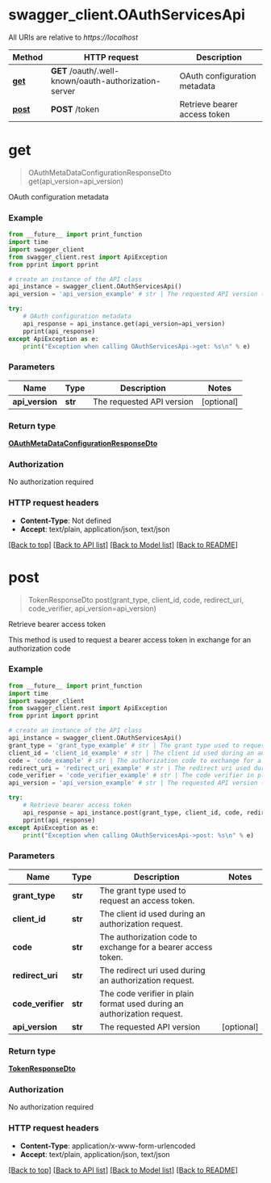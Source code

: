 # swagger_client.OAuthServicesApi

All URIs are relative to *https://localhost*

Method | HTTP request | Description
------------- | ------------- | -------------
[**get**](OAuthServicesApi.md#get) | **GET** /oauth/.well-known/oauth-authorization-server | OAuth configuration metadata
[**post**](OAuthServicesApi.md#post) | **POST** /token | Retrieve bearer access token


# **get**
> OAuthMetaDataConfigurationResponseDto get(api_version=api_version)

OAuth configuration metadata

### Example
```python
from __future__ import print_function
import time
import swagger_client
from swagger_client.rest import ApiException
from pprint import pprint

# create an instance of the API class
api_instance = swagger_client.OAuthServicesApi()
api_version = 'api_version_example' # str | The requested API version (optional)

try:
    # OAuth configuration metadata
    api_response = api_instance.get(api_version=api_version)
    pprint(api_response)
except ApiException as e:
    print("Exception when calling OAuthServicesApi->get: %s\n" % e)
```

### Parameters

Name | Type | Description  | Notes
------------- | ------------- | ------------- | -------------
 **api_version** | **str**| The requested API version | [optional] 

### Return type

[**OAuthMetaDataConfigurationResponseDto**](OAuthMetaDataConfigurationResponseDto.md)

### Authorization

No authorization required

### HTTP request headers

 - **Content-Type**: Not defined
 - **Accept**: text/plain, application/json, text/json

[[Back to top]](#) [[Back to API list]](../README.md#documentation-for-api-endpoints) [[Back to Model list]](../README.md#documentation-for-models) [[Back to README]](../README.md)

# **post**
> TokenResponseDto post(grant_type, client_id, code, redirect_uri, code_verifier, api_version=api_version)

Retrieve bearer access token

<p>This method is used to request a bearer access token in exchange for an authorization code</p>

### Example
```python
from __future__ import print_function
import time
import swagger_client
from swagger_client.rest import ApiException
from pprint import pprint

# create an instance of the API class
api_instance = swagger_client.OAuthServicesApi()
grant_type = 'grant_type_example' # str | The grant type used to request an access token.
client_id = 'client_id_example' # str | The client id used during an authorization request.
code = 'code_example' # str | The authorization code to exchange for a bearer access token.
redirect_uri = 'redirect_uri_example' # str | The redirect uri used during an authorization request.
code_verifier = 'code_verifier_example' # str | The code verifier in plain format used during an authorization request.
api_version = 'api_version_example' # str | The requested API version (optional)

try:
    # Retrieve bearer access token
    api_response = api_instance.post(grant_type, client_id, code, redirect_uri, code_verifier, api_version=api_version)
    pprint(api_response)
except ApiException as e:
    print("Exception when calling OAuthServicesApi->post: %s\n" % e)
```

### Parameters

Name | Type | Description  | Notes
------------- | ------------- | ------------- | -------------
 **grant_type** | **str**| The grant type used to request an access token. | 
 **client_id** | **str**| The client id used during an authorization request. | 
 **code** | **str**| The authorization code to exchange for a bearer access token. | 
 **redirect_uri** | **str**| The redirect uri used during an authorization request. | 
 **code_verifier** | **str**| The code verifier in plain format used during an authorization request. | 
 **api_version** | **str**| The requested API version | [optional] 

### Return type

[**TokenResponseDto**](TokenResponseDto.md)

### Authorization

No authorization required

### HTTP request headers

 - **Content-Type**: application/x-www-form-urlencoded
 - **Accept**: text/plain, application/json, text/json

[[Back to top]](#) [[Back to API list]](../README.md#documentation-for-api-endpoints) [[Back to Model list]](../README.md#documentation-for-models) [[Back to README]](../README.md)

